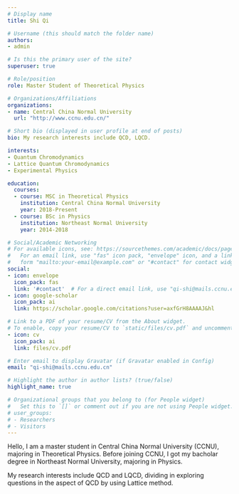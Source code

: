 ```yaml
---
# Display name
title: Shi Qi

# Username (this should match the folder name)
authors:
- admin

# Is this the primary user of the site?
superuser: true

# Role/position
role: Master Student of Theoretical Physics

# Organizations/Affiliations
organizations:
- name: Central China Normal University
  url: "http://www.ccnu.edu.cn/"

# Short bio (displayed in user profile at end of posts)
bio: My research interests include QCD, LQCD.

interests:
- Quantum Chromodynamics
- Lattice Quantum Chromodynamics
- Experimental Physics

education:
  courses:
  - course: MSC in Theoretical Physics
    institution: Central China Normal University
    year: 2018-Present
  - course: BSc in Physics
    institution: Northeast Normal University
    year: 2014-2018

# Social/Academic Networking
# For available icons, see: https://sourcethemes.com/academic/docs/page-builder/#icons
#   For an email link, use "fas" icon pack, "envelope" icon, and a link in the
#   form "mailto:your-email@example.com" or "#contact" for contact widget.
social:
- icon: envelope
  icon_pack: fas
  link: '#contact'  # For a direct email link, use "qi-shi@mails.ccnu.edu.cn".
- icon: google-scholar
  icon_pack: ai
  link: https://scholar.google.com/citations?user=axfGrH8AAAAJ&hl

# Link to a PDF of your resume/CV from the About widget.
# To enable, copy your resume/CV to `static/files/cv.pdf` and uncomment the lines below.
- icon: cv
  icon_pack: ai
  link: files/cv.pdf

# Enter email to display Gravatar (if Gravatar enabled in Config)
email: "qi-shi@mails.ccnu.edu.cn"

# Highlight the author in author lists? (true/false)
highlight_name: true

# Organizational groups that you belong to (for People widget)
#   Set this to `[]` or comment out if you are not using People widget.
# user_groups:
# - Researchers
# - Visitors
---
```


Hello, I am a master student in Central China Normal University (CCNU), majoring in Theoretical Physics. Before joining CCNU, I got my bacholar degree in Northeast Normal University, majoring in Physics.

My research interests include QCD and LQCD, dividing in exploring questions in the aspect of QCD by using Lattice method.
